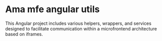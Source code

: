 # Ama mfe angular utils

This Angular project includes various helpers, wrappers, and services designed to facilitate communication within a microfrontend architecture based on iframes.
